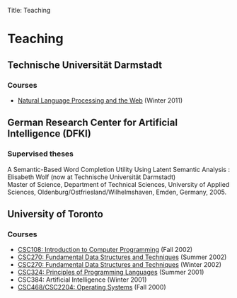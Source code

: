 Title: Teaching

# Teaching

## Technische Universität Darmstadt

### Courses

* [Natural Language Processing and the
  Web](https://moodle.informatik.tu-darmstadt.de/course/view.php?id=105)
  (Winter 2011)

## German Research Center for Artificial Intelligence (DFKI)

### Supervised theses

A Semantic-Based Word Completion Utility Using Latent Semantic Analysis
: Elisabeth Wolf (now at Technische Universität Darmstadt)<br />Master of Science, Department of Technical Sciences, University of Applied Sciences, Oldenburg/Ostfriesland/Wilhelmshaven, Emden, Germany, 2005.

## University of Toronto

### Courses

* [CSC108: Introduction to Computer Programming](http://www.cs.toronto.edu/~pgries/108/02f/) (Fall 2002)
* [CSC270: Fundamental Data Structures and Techniques](https://logological.org/courses/Toronto/CSC270.02S/) (Summer 2002)
* [CSC270: Fundamental Data Structures and Techniques](https://logological.org/courses/Toronto/CSC270.02W/) (Winter 2002)
* [CSC324: Principles of Programming Languages](http://www.cs.toronto.edu/~dianaz/324/) (Summer 2001)
* CSC384: Artificial Intelligence (Winter 2001)
* [CSC468/CSC2204: Operating Systems](https://logological.org/courses/Toronto/CSC468.00F/) (Fall 2000)


